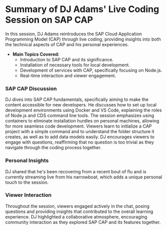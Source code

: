 # Summary of DJ Adams' Live Coding Session on SAP CAP

In this session, DJ Adams reintroduces the SAP Cloud Application Programming Model (CAP) through live coding, providing insights into both the technical aspects of CAP and his personal experiences.

- **Main Topics Covered:**
  - Introduction to SAP CAP and its significance.
  - Installation of necessary tools for local development.
  - Development of services with CAP, specifically focusing on Node.js.
  - Real-time interaction and viewer engagement.

### SAP CAP Discussion

DJ dives into SAP CAP fundamentals, specifically aiming to make the content accessible for new developers. He discusses how to set up local development environments using Docker and VS Code, explaining the roles of Node.js and CDS command line tools. The session emphasizes using containers to eliminate installation hurdles on personal machines, allowing for more seamless code development. Viewers learn to initialize a CAP project with a simple command and to understand the folder structure it creates, as well as to add data models easily. DJ encourages viewers to engage with questions, reaffirming that no question is too trivial as they navigate through the coding process together.

### Personal Insights

DJ shared that he's been recovering from a recent bout of flu and is currently streaming live from his narrowboat, which adds a unique personal touch to the session.

### Viewer Interaction

Throughout the session, viewers engaged actively in the chat, posing questions and providing insights that contributed to the overall learning experience. DJ highlighted a collaborative atmosphere, encouraging community interaction as they explored SAP CAP and its features together.